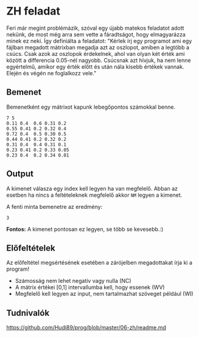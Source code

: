 # ZH feladat

Feri már megint problémázik, szóval egy újabb matekos feladatot adott nekünk, de most még arra sem vette a fáradtságot, hogy elmagyarázza minek ez neki.
Így definiálta a feladatot:
"Kérlek írj egy programot ami egy fájlban megadott mátrixban megadja azt az oszlopot, amiben a legtöbb a csúcs. Csak azok az oszlopok érdekelnek, ahol van olyan két érték ami között a differencia 0.05-nél nagyobb. Csúcsnak azt hívjuk, ha nem lenne egyértelmű, amikor egy érték előtt és után nála kisebb értékek vannak. Elején és végén ne foglalkozz vele."

## Bemenet

Bemenetként egy mátrixot kapunk lebegőpontos számokkal benne. 

```
7 5
0.11 0.4  0.6 0.31 0.2
0.55 0.41 0.2 0.32 0.4
0.72 0.4  0.5 0.30 0.5
0.44 0.41 0.2 0.32 0.2
0.31 0.4  0.4 0.31 0.1
0.23 0.41 0.2 0.33 0.05
0.23 0.4  0.2 0.34 0.01
```

## Output

A kimenet válasza egy index kell legyen ha van megfelelő. Abban az esetben ha nincs a feltételeknek megfelelő akkor ```NM``` legyen a kimenet.

A fenti minta bemenetre az eredmény:
```
3
```

**Fontos:** A kimenet pontosan ez legyen, se több se kevesebb.:)

## Előfeltételek

Az előfeltétel megsértésének esetében a zárójelben megadottakat írja ki a program!

* Számosság nem lehet negatív vagy nulla (NC)
* A mátrix értékei [0,1] intervallumba kell, hogy essenek (WV)
* Megfelelő kell legyen az input, nem tartalmazhat szöveget például (WI)

## Tudnivalók

https://github.com/Hudi89/prog/blob/master/06-zh/readme.md
